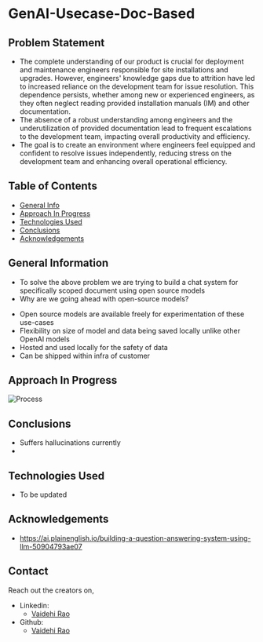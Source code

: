 # GenAI-Usecase-Doc-Based


## Problem Statement
- The complete understanding of our product is crucial for deployment and maintenance engineers responsible for site installations and upgrades. However, engineers' knowledge gaps due to attrition have led to increased reliance on the development team for issue resolution. This dependence persists, whether among new or experienced engineers, as they often neglect reading provided installation manuals (IM) and other documentation.
- The absence of a robust understanding among engineers and the underutilization of provided documentation lead to frequent escalations to the development team, impacting overall productivity and efficiency.
- The goal is to create an environment where engineers feel equipped and confident to resolve issues independently, reducing stress on the development team and enhancing overall operational efficiency.



## Table of Contents
* [General Info](#general-information)
* [Approach In Progress](#approach-in-progress)
* [Technologies Used](#technologies-used)
* [Conclusions](#conclusions)
* [Acknowledgements](#acknowledgements)

<!-- You can include any other section that is pertinent to your problem -->

## General Information
- To solve the above problem we are trying to build a chat system for specifically scoped document using open source models
- Why are we going ahead with open-source models?
* Open source models are available freely for experimentation of these use-cases
* Flexibility on size of model and data being saved locally unlike other OpenAI models
* Hosted and used locally for the safety of data
* Can be shipped within infra of customer 

## Approach In Progress
![Process](https://miro.medium.com/v2/resize:fit:1400/format:webp/0*njunJtZZGhx1vV_l.png)

## Conclusions
- Suffers hallucinations currently
- 





## Technologies Used
- To be updated 



## Acknowledgements
- https://ai.plainenglish.io/building-a-question-answering-system-using-llm-50904793ae07 



## Contact
Reach out the creators on,
- Linkedin:
    - [Vaidehi Rao](https://www.linkedin.com/in/vaidehi-u-026a09150/)
- Github:
    - [Vaidehi Rao](https://github.com/vaidehiu)  
